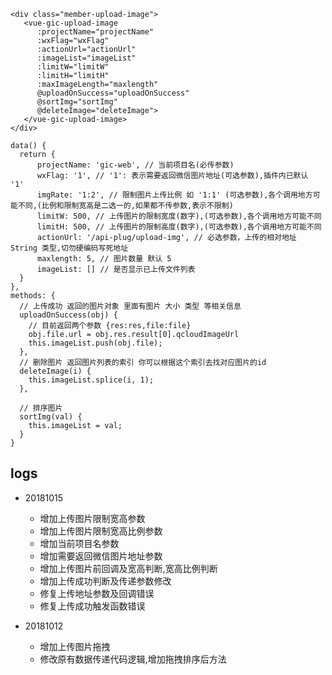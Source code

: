 
```
<div class="member-upload-image">
   <vue-gic-upload-image
      :projectName="projectName"
      :wxFlag="wxFlag"
      :actionUrl="actionUrl"
      :imageList="imageList"
      :limitW="limitW"
      :limitH="limitH"
      :maxImageLength="maxlength"
      @uploadOnSuccess="uploadOnSuccess"
      @sortImg="sortImg"
      @deleteImage="deleteImage">
   </vue-gic-upload-image>
</div>

data() {
  return {
      projectName: 'gic-web', // 当前项目名(必传参数)
      wxFlag: '1', // '1': 表示需要返回微信图片地址(可选参数),插件内已默认 '1'
      imgRate: '1:2', // 限制图片上传比例 如 '1:1' (可选参数),各个调用地方可能不同,(比例和限制宽高是二选一的,如果都不传参数,表示不限制)
      limitW: 500, // 上传图片的限制宽度(数字),(可选参数),各个调用地方可能不同
      limitH: 500, // 上传图片的限制高度(数字),(可选参数),各个调用地方可能不同
      actionUrl: '/api-plug/upload-img', // 必选参数，上传的相对地址 String 类型,切勿硬编码写死地址
      maxlength: 5, // 图片数量 默认 5
      imageList: [] // 是否显示已上传文件列表
  }
},
methods: {
  // 上传成功 返回的图片对象 里面有图片 大小 类型 等相关信息
  uploadOnSuccess(obj) {
    // 目前返回两个参数 {res:res,file:file}
    obj.file.url = obj.res.result[0].qcloudImageUrl
    this.imageList.push(obj.file);
  },
  // 删除图片 返回图片列表的索引 你可以根据这个索引去找对应图片的id
  deleteImage(i) {
    this.imageList.splice(i, 1);
  },

  // 排序图片
  sortImg(val) {
    this.imageList = val;
  }
}
```

## logs

- 20181015
  - 增加上传图片限制宽高参数
  - 增加上传图片限制宽高比例参数
  - 增加当前项目名参数
  - 增加需要返回微信图片地址参数
  - 增加上传图片前回调及宽高判断,宽高比例判断
  - 增加上传成功判断及传递参数修改
  - 修复上传地址参数及回调错误
  - 修复上传成功触发函数错误

- 20181012
  - 增加上传图片拖拽
  - 修改原有数据传递代码逻辑,增加拖拽排序后方法
